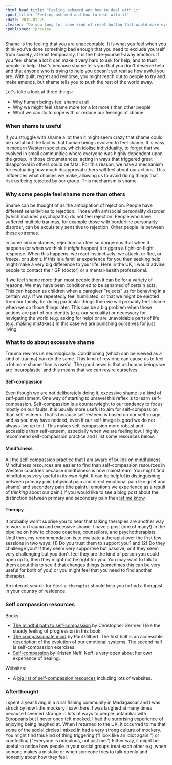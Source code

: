 ```yaml
---
:html_head_title: "Feeling ashamed and how to deal with it"
:post_title: "Feeling ashamed and how to deal with it"
:date: 2019-02-28
:teaser: "Do you long for some kind of reset button that would make everyone else forget the things you feel ashamed about? This is the kind of fantasy that is very appealing when you suffer from shame a lot. If that describes you then you are not suffering alone."
:published: :preview
---
```


Shame is the feeling that you are unacceptable. It is what you feel when you think you've done something bad enough that you need to exclude yourself from society, at least temporarily. It is the hide-yourself-away emotion. If you feel shame a lot it can make it very hard to ask for help, and to trust people to help. That's because shame tells you that you don't deserve help and that anyone who is trying to help you doesn't yet realise how awful you are. With guilt, regret and remorse, you might reach out to people to try and make amends, but shame tells you to push the rest of the world away.

Let's take a look at three things:

 - Why human beings feel shame at all.
 - Why we might feel shame more (or a lot more!) than other people
 - What we can do to cope with or reduce our feelings of shame

### When shame is useful

If you struggle with shame a lot then it might seem crazy that shame could be useful but the fact is that human beings evolved to feel shame. It is easy in modern Western societies, which idolise individuality, to forget that we evolved in small communities where everyone was highly dependent upon the group. In those circumstances, acting in ways that triggered great disapproval in others could be fatal. For this reason, we have a mechanism for evaluating how much disapproval others will feel about our actions. This influences what choices we make, allowing us to avoid doing things that risk us being rejected by our group. This mechanism is shame.

### Why some people feel shame more than others

Shame can be thought of as the anticipation of rejection. People have different sensitivities to rejection. Those with antisocial personality disorder (which includes psychopaths) do not feel rejection. People who have suffered multiple traumas, for example those with borderline personality disorder, can be exquisitely sensitive to rejection. Other people lie between these extremes.

<aside>
In some circumstances, rejection can feel so dangerous that when it happens (or when we think it <em>might</em> happen) it triggers a fight-or-flight response. When this happens, we react instinctively; we attack, or flee, or freeze, or submit. If this is a familiar experience for you then seeking help might make a very big difference to your life. Here in the UK, I would advise people to contact their GP (doctor) or a mental-health professional.
</aside>

If we feel shame more than most people then it can be for a variety of reasons. We may have been conditioned to be ashamed of certain acts. This can happen as children when a caregiver "rejects" us for behaving in a certain way. If we repeatedly feel humiliated, or that we might be ejected from our family, for doing particular things then we will probably feel shame when we do those things later. This can be a big problem when those actions are part of our identity (e.g. our sexuality) or necessary for navigating the world (e.g. asking for help) or are unavoidable parts of life (e.g. making mistakes.) In this case we are punishing ourselves for just living.

### What to do about excessive shame

Trauma rewires us neurologically. Conditioning (which can be viewed as a kind of trauma) can do the same. This kind of rewiring can cause us to feel a lot more shame than is useful. The good news is that as human beings we are 'neuroplastic' and this means that we can rewire ourselves.

#### Self-compassion
Even though we are not deliberately doing it, excessive shame is a kind of self-punishment. One way of starting to unravel this reflex is to learn self-compassion. Self-compassion is a counterwieght to our tendency to focus mostly on our faults. It is usually more useful to aim for self-compassion than self-esteem. That's because self-esteem is based on our self-image, and as you may have noticed, even if our self-image is good we do not always live up to it. This makes self-compassion more robust and accessible than self-esteem, especially when we are feeling low. I highly recommend self-compassion practice and I list some resources below.

#### Mindfulness
All the self-compassion practice that I am aware of builds on mindfulness. Mindfulness resources are easier to find than self-compassion resources in Western countries because mindfulness is now mainstream. You might find mindfulness very useful in its own right. It can be helpful in distinguishing between primary pain (physical pain and direct emotional pain like grief and shame) and secondary pain (the painful emotions we experience as a result of *thinking* about our pain.) If you would like to see a blog post about the distinction between primary and secondary pain then <a href="#contact">let me know</a>.

#### Therapy
It probably won't suprise you to hear that talking therapies are another way to work on trauma and excessive shame. I have a post (one of many!) in the pipeline on how to choose coaches, counsellors, and psychotherapists. Until then, my recommendation is to evaluate a therapist over the first few sessions in two ways: (1) Do you trust them to support you? and (2) Do they challenge you? If they seem very supportive but passive, or if they seem very challenging but you don't feel they are the kind of person you could open up to, then they might not be right for you. You may want to talk to them about this to see if that changes things (sometimes this can be very useful for both of you) or you might feel that you need to find another therapist.

An internet search for <code>find a therapist</code> should help you to find a therapist in your country of residence.

### Self compassion resources

Books:

 - [The mindful path to self-compassion](https://chrisgermer.com/mindful-path-self-compassion/) by Christopher Germer. I like the steady feeling of progression in this book.
 - [The compassionate mind](https://www.goodreads.com/book/show/6372017-the-compassionate-mind) by Paul Gilbert. The first half is an accessible description of the evolution of our emotional systems. The second half is self-compassion exercises.
 - [Self-compassion](https://www.goodreads.com/book/show/10127008-self-compassion) by Kristen Neff. Neff is very open about her own experience of healing.

Websites:

 - A [big list of self-compassion resources](https://self-compassion.org/resources-2/) including lots of websites.


### Afterthought

I spent a year living in a rural fishing community in Madagascar and I was struck by how little mockery I saw there. I was laughed at many times because I seemed strange in lots of ways to people unfamiliar with Europeans but I never once felt mocked. I had the surprising experience of enjoying being laughed at. When I returned to the UK, it occurred to me that some of the social circles I mixed in had a very strong culture of mockery. You might find this kind of thing triggering ("I look like an idiot again!") or comforting ("Everyone is ridiculous, not just me.") Either way, it might be useful to notice how people in your social groups treat each other e.g. when somone makes a mistake or when someone tries to talk openly and honestly about how they feel.
